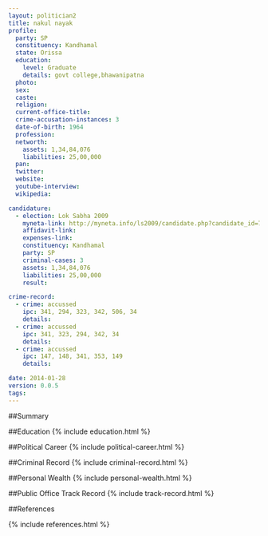 ```yaml
---
layout: politician2
title: nakul nayak
profile: 
  party: SP
  constituency: Kandhamal
  state: Orissa
  education: 
    level: Graduate
    details: govt college,bhawanipatna
  photo: 
  sex: 
  caste: 
  religion: 
  current-office-title: 
  crime-accusation-instances: 3
  date-of-birth: 1964
  profession: 
  networth: 
    assets: 1,34,84,076
    liabilities: 25,00,000
  pan: 
  twitter: 
  website: 
  youtube-interview: 
  wikipedia: 

candidature: 
  - election: Lok Sabha 2009
    myneta-link: http://myneta.info/ls2009/candidate.php?candidate_id=734
    affidavit-link: 
    expenses-link: 
    constituency: Kandhamal 
    party: SP
    criminal-cases: 3
    assets: 1,34,84,076
    liabilities: 25,00,000
    result:  

crime-record: 
  - crime: accussed
    ipc: 341, 294, 323, 342, 506, 34
    details:  
  - crime: accussed
    ipc: 341, 323, 294, 342, 34
    details:  
  - crime: accussed
    ipc: 147, 148, 341, 353, 149
    details:  

date: 2014-01-28
version: 0.0.5
tags: 
---
```

##Summary


##Education
{% include education.html %}


##Political Career
{% include political-career.html %}


##Criminal Record
{% include criminal-record.html %}


##Personal Wealth
{% include personal-wealth.html %}


##Public Office Track Record
{% include track-record.html %}


##References


{% include references.html %}